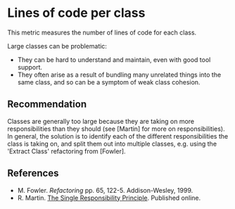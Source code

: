 # Lines of code per class
This metric measures the number of lines of code for each class.

Large classes can be problematic:

* They can be hard to understand and maintain, even with good tool support.
* They often arise as a result of bundling many unrelated things into the same class, and so can be a symptom of weak class cohesion.

## Recommendation
Classes are generally too large because they are taking on more responsibilities than they should (see \[Martin\] for more on responsibilities). In general, the solution is to identify each of the different responsibilities the class is taking on, and split them out into multiple classes, e.g. using the 'Extract Class' refactoring from \[Fowler\].


## References
* M. Fowler. *Refactoring* pp. 65, 122-5. Addison-Wesley, 1999.
* R. Martin. [The Single Responsibility Principle](https://drive.google.com/file/d/0ByOwmqah_nuGNHEtcU5OekdDMkk/view). Published online.
